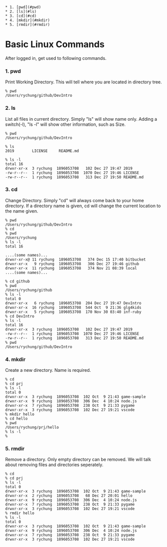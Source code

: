 <!-- vscode-markdown-toc -->
	* 1. [pwd](#pwd)
	* 2. [ls](#ls)
	* 3. [cd](#cd)
	* 4. [mkdir](#mkdir)
	* 5. [rmdir](#rmdir)

<!-- vscode-markdown-toc-config
	numbering=true
	autoSave=true
	/vscode-markdown-toc-config -->
<!-- /vscode-markdown-toc -->

# Basic Linux Commands


After logged in, get used to following commands.

###  1. <a name='pwd'></a>pwd
Print Working Directory.  This will tell where you are located in directory tree.

```
% pwd
/Users/rychung/github/DevIntro
```

###  2. <a name='ls'></a>ls
List all files in current directory.
Simply "ls" will show name only.
Adding a switch(-l), "ls -l" will show other information, such as Size.

```
% pwd
/Users/rychung/github/DevIntro

% ls
2019		LICENSE		README.md

% ls -l
total 16
drwxr-xr-x  3 rychung  1896053708   102 Dec 27 19:47 2019
-rw-r--r--  1 rychung  1896053708  1070 Dec 27 19:46 LICENSE
-rw-r--r--  1 rychung  1896053708   313 Dec 27 19:50 README.md

```

###  3. <a name='cd'></a>cd
Change Directory.
Simply "cd" will always come back to your home directory.
If a directory name is given, cd will change the current location to the name given.

```
% pwd
/Users/rychung/github/DevIntro
% cd
% pwd
/Users/rychung
% ls -l
total 16

....(some names)...
drwxr-xr-x@ 11 rychung  1896053708   374 Dec 15 17:40 bitbucket
drwxr-xr-x   9 rychung  1896053708   306 Dec 27 19:46 github
drwxr-xr-x  11 rychung  1896053708   374 Nov 21 08:39 local
....(some names)...

% cd github
% pwd
/Users/rychung/github
% ls -l
total 0
drwxr-xr-x   6 rychung  1896053708  204 Dec 27 19:47 DevIntro
drwxr-xr-x  16 rychung  1896053708  544 Oct  9 21:36 glg4kids
drwxr-xr-x   5 rychung  1896053708  170 Nov 30 03:40 inf-ruby
% cd DevIntro
% ls -l
total 16
drwxr-xr-x  3 rychung  1896053708   102 Dec 27 19:47 2019
-rw-r--r--  1 rychung  1896053708  1070 Dec 27 19:46 LICENSE
-rw-r--r--  1 rychung  1896053708   313 Dec 27 19:50 README.md
% pwd
/Users/rychung/github/DevIntro
```

###  4. <a name='mkdir'></a>mkdir

Create a new directory.  Name is required.

```
% cd
% cd prj
% ls -l
total 0
drwxr-xr-x  3 rychung  1896053708  102 Oct  9 21:43 game-sample
drwxr-xr-x  9 rychung  1896053708  306 Dec  4 10:24 node.js
drwxr-xr-x  7 rychung  1896053708  238 Oct  9 21:33 pygame
drwxr-xr-x  3 rychung  1896053708  102 Dec 27 19:21 vscode
% mkdir hello
% cd hello
% pwd
/Users/rychung/prj/hello
% ls -l
%
```


###  5. <a name='rmdir'></a>rmdir

Remove a directory.  Only empty directory can be removed.
We will talk about removing files and directories seperately.

```
% cd
% cd prj
% ls -l
total 0
drwxr-xr-x  3 rychung  1896053708  102 Oct  9 21:43 game-sample
drwxr-xr-x  2 rychung  1896053708   68 Dec 27 20:01 hello
drwxr-xr-x  9 rychung  1896053708  306 Dec  4 10:24 node.js
drwxr-xr-x  7 rychung  1896053708  238 Oct  9 21:33 pygame
drwxr-xr-x  3 rychung  1896053708  102 Dec 27 19:21 vscode
% rmdir hello
% ls -l
total 0
drwxr-xr-x  3 rychung  1896053708  102 Oct  9 21:43 game-sample
drwxr-xr-x  9 rychung  1896053708  306 Dec  4 10:24 node.js
drwxr-xr-x  7 rychung  1896053708  238 Oct  9 21:33 pygame
drwxr-xr-x  3 rychung  1896053708  102 Dec 27 19:21 vscode
```
